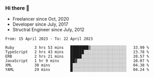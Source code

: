 ### Hi there 👋

- Freelancer since Oct, 2020
- Developer since July, 2017
- Structral Engineer since July, 2012

<!--START_SECTION:waka-->

```text
From: 15 April 2023 - To: 22 April 2023

Ruby         3 hrs 53 mins   ████████▒░░░░░░░░░░░░░░░░   33.99 %
TypeScript   2 hrs 43 mins   ██████░░░░░░░░░░░░░░░░░░░   23.78 %
ERB          2 hrs 21 mins   █████░░░░░░░░░░░░░░░░░░░░   20.57 %
JavaScript   1 hr 9 mins     ██▓░░░░░░░░░░░░░░░░░░░░░░   10.07 %
XML          30 mins         █░░░░░░░░░░░░░░░░░░░░░░░░   04.38 %
YAML         29 mins         █░░░░░░░░░░░░░░░░░░░░░░░░   04.24 %
```

<!--END_SECTION:waka-->
